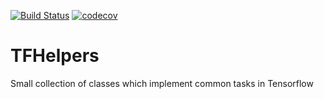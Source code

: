 [![Build Status](https://travis-ci.org/jd-13/TFHelpers.svg?branch=master)](https://travis-ci.org/jd-13/TFHelpers)
[![codecov](https://codecov.io/gh/jd-13/TFHelpers/branch/master/graph/badge.svg)](https://codecov.io/gh/jd-13/TFHelpers)


# TFHelpers
Small collection of classes which implement common tasks in Tensorflow
